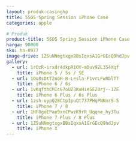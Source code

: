 ```yaml
---
layout: produk-casinghp
title: 5SOS Spring Session iPhone Case
categories: apple

# Produk
product-title: 5SOS Spring Session iPhone Case
harga: 90000
sku: hn-0977
image-drive: 1ZSuNNmgtxgxBBsIqxsA1GrGEcQ9hdJpv
gallery:
  - url: 1rOzR-irxdr4dkpR1OV-mDuv92L354Xqf
    title: iPhone 5 / 5s / SE
  - url: 1Oo8sDtTZnoH-B-Lesla-F1vrLFwRblTT
    title: iPhone 6 / 6s
  - url: 1vKqfthCMIc67oUZ3KuHie5EZ0rj--1ZE
    title: iPhone 6 Plus / 6s Plus
  - url: 1zsh-uypQ28CtpIpuQt737PHqPNKmrS-5
    title: iPhone 7 / 8
  - url: 1HF8goEPae9xnCPwzK9rR_Uqqne_hy3Tu
    title: iPhone 7 Plus / 8 Plus
  - url: 1ZSuNNmgtxgxBBsIqxsA1GrGEcQ9hdJpv
    title: iPhone X
---
```

